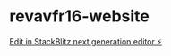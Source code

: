 # revavfr16-website

[Edit in StackBlitz next generation editor ⚡️](https://stackblitz.com/~/github.com/djzager/revavfr16-website)